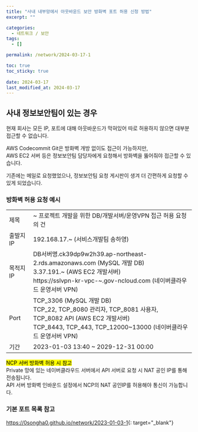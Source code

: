 ```yaml
---
title: "사내 내부망에서 아웃바운드 보안 방화벽 포트 허용 신청 방법"
excerpt: ""

categories:
  - 네트워크 / 보안
tags:
  - []

permalink: /network/2024-03-17-1

toc: true
toc_sticky: true
 
date: 2024-03-17
last_modified_at: 2024-03-17
---
```


## 사내 정보보안팀이 있는 경우

현재 회사는 모든 IP, 포트에 대해 아웃바운드가 막혀있어 따로 허용하지 않으면 대부분 접근할 수 없습니다.

AWS Codecommit Git은 방화벽 개방 없이도 접근이 가능하지만,  
AWS EC2 서버 등은 정보보안팀 담당자에게 요청해서 방화벽을 뚫어줘야 접근할 수 있습니다.

기존에는 메일로 요청했었으나, 정보보안팀 요청 게시판이 생겨 더 간편하게 요청할 수 있게 되었습니다.

### 방화벽 허용 요청 예시
<table class="table_2_left">
  <tbody>
    <tr>
      <td>제목</td>
      <td>~ 프로젝트 개발을 위한 DB/개발서버/운영VPN 접근 허용 요청의 건</td>
    </tr>
    <tr>
      <td>출발지 IP</td>
      <td>192.168.17.~ (서비스개발팀 송하영)</td>
    </tr>
    <tr>
      <td>목적지 IP</td>
      <td>DB서버명.ck39dp9w2h39.ap-northeast-2.rds.amazonaws.com (MySQL 개발 DB)<br>3.37.191.~ (AWS EC2 개발서버)<br>https://sslvpn-kr-vpc-~.gov-ncloud.com (네이버클라우드 운영서버 VPN)</td>
    </tr>
    <tr>
      <td>Port</td>
      <td>TCP_3306 (MySQL 개발 DB)<br>TCP_22, TCP_8080 관리자, TCP_8081 사용자, TCP_8082 API (AWS EC2 개발서버)<br>TCP_8443, TCP_443, TCP_12000~13000 (네이버클라우드 운영서버 VPN)</td>
    </tr>
    <tr>
      <td>기간</td>
      <td>2023-01-03 13:40 ~ 2029-12-31 00:00</td>
    </tr>
  </tbody>
</table>

<mark>NCP 서버 방화벽 허용 시 참고</mark>  
Private 망에 있는 네이버클라우드 서버에서 API 서버로 요청 시 NAT 공인 IP를 통해 전송됩니다.  
API 서버 방화벽 인바운드 설정에서 NCP의 NAT 공인IP를 허용해야 통신이 가능합니다.

### 기본 포트 목록 참고
<https://0songha0.github.io/network/2023-01-03-1>{: target="_blank"}

